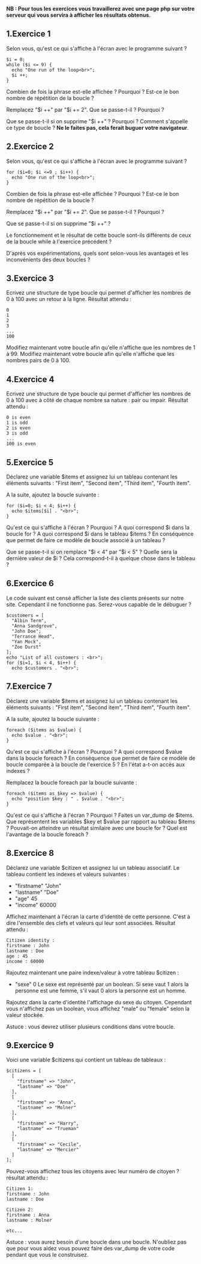 **NB : Pour tous les exercices vous travaillerez avec une page php sur votre serveur qui vous servira à afficher les résultats obtenus.**

## 1\.Exercice 1
Selon vous, qu'est ce qui s'affiche à l'écran avec le programme suivant ?

```
$i = 0;
while ($i <= 9) {
  echo "One run of the loop<br>";
  $i ++;
}
```
Combien de fois la phrase est-elle affichée ? Pourquoi ? Est-ce le bon nombre de répétition de la boucle ?

Remplacez "$i ++" par "$i += 2". Que se passe-t-il ? Pourquoi ?

Que se passe-t-il si on supprime "$i ++" ? Pourquoi ? Comment s'appelle ce type de boucle ? **Ne le faites pas, cela ferait buguer votre navigateur**.

## 2\.Exercice 2
Selon vous, qu'est ce qui s'affiche à l'écran avec le programme suivant ?

```
for ($i=0; $i <=9 ; $i++) {
  echo "One run of the loop<br>";
}
```
Combien de fois la phrase est-elle affichée ? Pourquoi ? Est-ce le bon nombre de répétition de la boucle ?

Remplacez "$i ++" par "$i += 2". Que se passe-t-il ? Pourquoi ?

Que se passe-t-il si on supprime "$i ++" ?

Le fonctionnement et le résultat de cette boucle sont-ils différents de ceux de la boucle while à l'exercice précédent ?

D'après vos expérimentations, quels sont selon-vous les avantages et les inconvénients des deux boucles ?

## 3\.Exercice 3
Ecrivez une structure de type boucle qui permet d'afficher les nombres de 0 à 100 avec un retour à la ligne.
Résultat attendu :
```
0
1
2
3
...
100
```
Modifiez maintenant votre boucle afin qu'elle n'affiche que les nombres de 1 à 99.
Modifiez maintenant votre boucle afin qu'elle n'affiche que les nombres pairs de 0 à 100.

## 4\.Exercice 4
Ecrivez une structure de type boucle qui permet d'afficher les nombres de 0 à 100 avec à côté de chaque nombre sa nature : pair ou impair.
Résultat attendu :
```
0 is even
1 is odd
2 is even
3 is odd
...
100 is even
```

## 5\.Exercice 5
Déclarez une variable $items et assignez lui un tableau contenant les éléments suivants : "First item", "Second item", "Third item", "Fourth item".

A la suite, ajoutez la boucle suivante :
```
for ($i=0; $i < 4; $i++) {
  echo $items[$i] . "<br>";
}
```

Qu'est ce qui s'affiche à l'écran ? Pourquoi ?
A quoi correspond $i dans la boucle for ? A quoi correspond $i dans le tableau $items ?
En conséquence que permet de faire ce modèle de boucle associé à un tableau ?

Que se passe-t-il si on remplace "$i < 4" par "$i < 5" ? Quelle sera la dernière valeur de $i ? Cela correspond-t-il à quelque chose dans le tableau ?

## 6\.Exercice 6
Le code suivant est censé afficher la liste des clients présents sur notre site. Cependant il ne fonctionne pas. Serez-vous capable de le débuguer ?

```
$customers = [
  "Albin Term",
  "Anna Sandgrove",
  "John Doe";
  "Terrance Head",
  "Yan Mock",
  "Zoe Durst"
];
echo "List of all customers : <br>";
for ($i=1, $i < 4, $i++) {
  echo $customers . "<br>";
```

## 7\.Exercice 7
Déclarez une variable $items et assignez lui un tableau contenant les éléments suivants : "First item", "Second item", "Third item", "Fourth item".

A la suite, ajoutez la boucle suivante :
```
foreach ($items as $value) {
  echo $value . "<br>";
}
```
Qu'est ce qui s'affiche à l'écran ? Pourquoi ?
A quoi correspond $value dans la boucle foreach ?
En conséquence que permet de faire ce modèle de boucle comparée à la boucle de l'exercice 5 ?
En l'état a-t-on accès aux indexes ?

Remplacez la boucle foreach par la boucle suivante :
```
foreach ($items as $key => $value) {
  echo "position $key : " . $value . "<br>";
}
```
Qu'est ce qui s'affiche à l'écran ? Pourquoi ?
Faites un var_dump de $items. Que représentent les variables $key et $value par rapport au tableau $items ?
Pouvait-on atteindre un résultat similaire avec une boucle for ?
Quel est l'avantage de la boucle foreach ?

## 8\.Exercice 8
Déclarez une variable $citizen et assignez lui un tableau associatif. Le tableau contient les indexes et valeurs suivantes :
- "firstname" "John"
- "lastname" "Doe"
- "age" 45
- "income" 60000

Affichez maintenant à l'écran la carte d'identité de cette personne. C'est à dire l'ensemble des clefs et valeurs qui leur sont associées. Résultat attendu :
```
Citizen identity :
firstname : John
lastname : Doe
age : 45
income : 60000
```
Rajoutez maintenant une paire indexe/valeur à votre tableau $citizen :
- "sexe" 0
Le sexe est représenté par un boolean. Si sexe vaut 1 alors la personne est une femme, s'il vaut 0 alors la personne est un homme.

Rajoutez dans la carte d'identité l'affichage du sexe du citoyen. Cependant vous n'affichez pas un boolean, vous affichez "male" ou "female" selon la valeur stockée.

Astuce : vous devrez utiliser plusieurs conditions dans votre boucle.  

## 9\.Exercice 9
Voici une variable $citizens qui contient un tableau de tableaux :
```
$citizens = [
  [
    "firstname" => "John",
    "lastname" => "Doe"
  ],
  [
    "firstname" => "Anna",
    "lastname" => "Molner"
  ],
  [
    "firstname" => "Harry",
    "lastname" => "Trueman"
  ],
  [
    "firstname" => "Cecile",
    "lastname" => "Mercier"
  ]
];
```
Pouvez-vous affichez tous les citoyens avec leur numéro de citoyen ? résultat attendu :
```
Citizen 1:
firstname : John
lastname : Doe

Citizen 2:
firstname : Anna
lastname : Molner

etc...
```
Astuce : vous aurez besoin d'une boucle dans une boucle. N'oubliez pas que pour vous aidez vous pouvez faire des var_dump de votre code pendant que vous le construisez.
